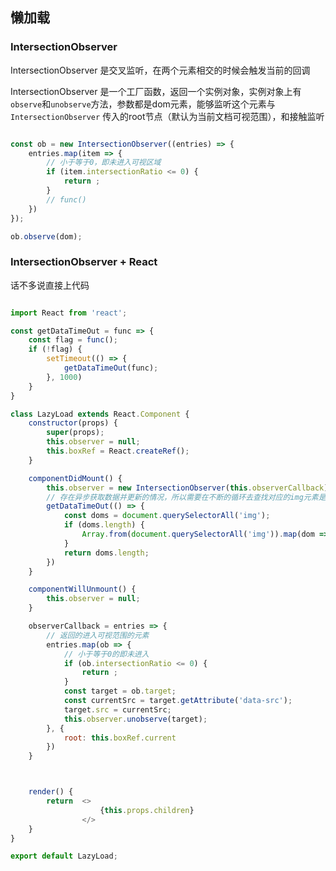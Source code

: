 ## 懒加载

### IntersectionObserver

IntersectionObserver 是交叉监听，在两个元素相交的时候会触发当前的回调

IntersectionObserver 是一个工厂函数，返回一个实例对象，实例对象上有`observe`和`unobserve`方法，参数都是dom元素，能够监听这个元素与 `IntersectionObserver` 传入的root节点（默认为当前文档可视范围），和接触监听

``` javascript

const ob = new IntersectionObserver((entries) => {
    entries.map(item => {
        // 小于等于0，即未进入可视区域
        if (item.intersectionRatio <= 0) {
            return ;
        }
        // func()
    })
});

ob.observe(dom);

```

### IntersectionObserver + React

话不多说直接上代码

``` javascript

import React from 'react';

const getDataTimeOut = func => {
    const flag = func();
    if (!flag) {
        setTimeout(() => {
            getDataTimeOut(func);
        }, 1000)
    }
}

class LazyLoad extends React.Component {
    constructor(props) {
        super(props);
        this.observer = null;
        this.boxRef = React.createRef();
    }

    componentDidMount() {
        this.observer = new IntersectionObserver(this.observerCallback);
        // 存在异步获取数据并更新的情况，所以需要在不断的循环去查找对应的img元素是否已经生产
        getDataTimeOut(() => {
            const doms = document.querySelectorAll('img');
            if (doms.length) {
                Array.from(document.querySelectorAll('img')).map(dom => this.observer.observe(dom))
            }
            return doms.length;
        })
    }

    componentWillUnmount() {
        this.observer = null;
    }

    observerCallback = entries => {
        // 返回的进入可视范围的元素
        entries.map(ob => {
            // 小于等于0的即未进入
            if (ob.intersectionRatio <= 0) {
                return ;
            }
            const target = ob.target;
            const currentSrc = target.getAttribute('data-src');
            target.src = currentSrc;
            this.observer.unobserve(target);
        }, {
            root: this.boxRef.current
        })
    }



    render() {
        return  <>
                    {this.props.children}
                </>
    }
}

export default LazyLoad;

```
